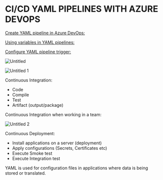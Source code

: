 # CI/CD YAML PIPELINES WITH AZURE DEVOPS

[Create YAML pipeline in Azure DevOps: ](CI%20CD%20YAML%20PIPELINES%20WITH%20AZURE%20DEVOPS%202d9ff90d117049098566f59d941392c3/Create%20YAML%20pipeline%20in%20Azure%20DevOps%20433a40db53844358af9e3dd8176c24ff.md)

[Using variables in YAML pipelines:](CI%20CD%20YAML%20PIPELINES%20WITH%20AZURE%20DEVOPS%202d9ff90d117049098566f59d941392c3/Using%20variables%20in%20YAML%20pipelines%208f66c4f1c8e64897882b972d0ed599bd.md)

[Configure YAML pipeline trigger:](CI%20CD%20YAML%20PIPELINES%20WITH%20AZURE%20DEVOPS%202d9ff90d117049098566f59d941392c3/Configure%20YAML%20pipeline%20trigger%208844e71ce1bf4ec2be2c03205aa50a39.md)


![Untitled](https://user-images.githubusercontent.com/42151912/210066870-cc8c7b48-4a6b-48b9-bea0-f6bde72690f2.png)


![Untitled 1](https://user-images.githubusercontent.com/42151912/210066888-6647438f-4dc8-4586-817d-2e9b13d94d5b.png)


Continuous Integration:

- Code
- Compile
- Test
- Artifact (output/package)

Continuous Integration when working in a team: 


![Untitled 2](https://user-images.githubusercontent.com/42151912/210066914-9a15cc70-da74-4fd1-a81b-c142762b043e.png)


Continuous Deployment:

- Install applications on a server (deployment)
- Apply configurations (Secrets, Certificates etc)
- Execute Smoke test
- Execute Integration test

YAML is used for configuration files in applications where data is being stored or translated.
